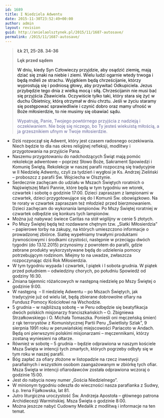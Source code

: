 ```yaml
---
id: 1689
title: I Niedziela Adwentu
date: 2015-11-30T23:52:49+00:00
author: admin
layout: revision
guid: http://anielaolsztynek.pl/2015/11/1687-autosave/
permalink: /2015/11/1687-autosave/
---
```

> **Łk 21, 25-28. 34-36**
> 
> **Lęk przed sądem**
> 
> <span style="color: #000000;">W dniu, kiedy Syn Człowieczy przyjdzie, aby osądzić ziemię, mają dziać się znaki na niebie i ziemi. Wielu ludzi ogarnie wtedy trwoga i będą mdleli ze strachu. Wyjątkiem będą chrześcijanie, którzy wyprostują się i podniosą głowy, aby przywitać Odkupiciela. Jezus przybędzie tego dnia z wielką mocą i siłą. Chrześcijanin nie musi bać się przyjścia Zbawiciela. Oczywiście tylko taki, który stara się żyć w duchu Obietnicy, którą otrzymał w dniu chrztu. Jeśli w życiu staramy się postępować sprawiedliwie i czynić dobro oraz mamy ufność w Boże miłosierdzie, to nie musimy się obawiać sądu.</span>
> 
> <span style="color: #666699;">Wypatruję, Panie, Twojego powtórnego przyjścia z nadzieją i oczekiwaniem. Nie boję się niczego, bo Ty jesteś wiekuistą miłością, a ja grzesznikiem ufnym w Twoje miłosierdzie.</span>

  * Dziś rozpoczął się Adwent, który jest czasem radosnego oczekiwania. Niech będzie to dla nas okres religijnej refleksji, modlitwy i przygotowania na przyjście Pana.
  * Naszemu przygotowaniu do nadchodzących Świąt mają pomóc rekolekcje adwentowe &#8211; poprzez Słowo Boże, Sakrament Spowiedzi i Komunię Świętą. Rekolekcje w naszej parafii rozpoczną się tradycyjnie w II Niedzielę Adwentu, czyli za tydzień i wygłosi je Ks. Andrzej Zieliński &#8211; proboszcz z parafii Św. Wojciecha w Olsztynie.
  * Serdecznie zachęcam do udziału w Mszach Świętych roratnich o Najświętszej Marii Pannie, które będą w tym tygodniu we wtorek, czwartek i sobotę o godzinie 17:00. Dzieci zapraszam z lampionami w czwartek, dzieci przygotowujące się do I Komunii Św. obowiązkowo. Na te roraty w czwartek zapraszam też młodzież przed bierzmowaniem. Dzieci zachęcam do wykonania lampionów. Po Mszy Świętej roratniej w czwartek odbędzie się konkurs tych lampionów.
  * Można już nabywać świece Caritas na stół wigilijny w cenie 5 złotych.
  * Po Mszy Świętej będą też rozdawane chętnym tzw. &#8222;Siatki Miłosierdzia&#8221; &#8211; papierowe torby na zakupy, na których umieszczono informacje o prowadzonej zbiórce. Siatkę wypełniamy trwałymi produktami żywnościowymi i środkami czystości, następnie w przeciągu dwóch tygodni (do 13.12.2015) przynosimy z powrotem do parafii, gdzie zebrane produkty wykorzystywane będą do udzielenia pomocy potrzebującym rodzinom. Miejmy to na uwadze, zwłaszcza rozpoczynając dziś Rok Miłosierdzia.
  * W tym tygodniu wypada I czwartek, I piątek i I sobota grudnia. W piątek przed południem &#8211; odwiedziny chorych, po południu Spowiedź od godziny 16:30.
  * Zmiana tajemnic różańcowych w następną niedzielę po Mszy Świętej o godzinie 9:00.
  * W następną  &#8211; II niedzielę Adwentu &#8211; po Mszach Świętych, jak tradycyjnie już od wielu lat, będą zbierane dobrowolne ofiary na Fundusz Pomocy Kościołowi na Wschodzie.
  * 5 grudnia &#8211; w najbliższą sobotę &#8211; w Peru odbędzie się beatyfikacja dwóch polskich misjonarzy franciszkańskich &#8211; O. Zbigniewa Strzałkowskiego i O. Michała Tomaszka. Ponieśli oni męczeńską śmierć z rąk terrorystów z Komunistycznej Partii Peru &#8222;Świetlisty Szlak&#8221;, 9 sierpnia 1991 roku w peruwiańskiej miejscowości Pariacoto w Andach. Będą oni pierwszymi polskimi misjonarzami &#8211; męczennikami, którzy zostaną wyniesieni na ołtarze.
  * Również w sobotę &#8211; 5 grudnia &#8211; będzie odprawiona w naszym kościele Msza Święta w intencji tych zmarłych, których pogrzeby odbyły się w tym roku w naszej parafii.
  * Bóg zapłać za ofiary złożone w listopadzie na rzecz inwestycji parafialnych i wszystkim osobom zaangażowanym w zbiórkę tych ofiar. Msza Święta w intencji ofiarodawców została odprawiona wczoraj o godzinie 15:00.
  * Jest do nabycia nowy numer &#8222;Gościa Niedzielnego&#8221;.
  * W minionym tygodniu odeszła do wieczności nasza parafianka z Sudwy, ś.p. Irena Fijałkowska, lat 81.
  * Jutro liturgiczna uroczystość Św. Andrzeja Apostoła &#8211; głównego patrona Archidiecezji Warmińskiej. Msza Święta o godzinie 8:00.
  * Można jeszcze nabyć Cudowny Medalik z modlitwą i informacje na ten temat.